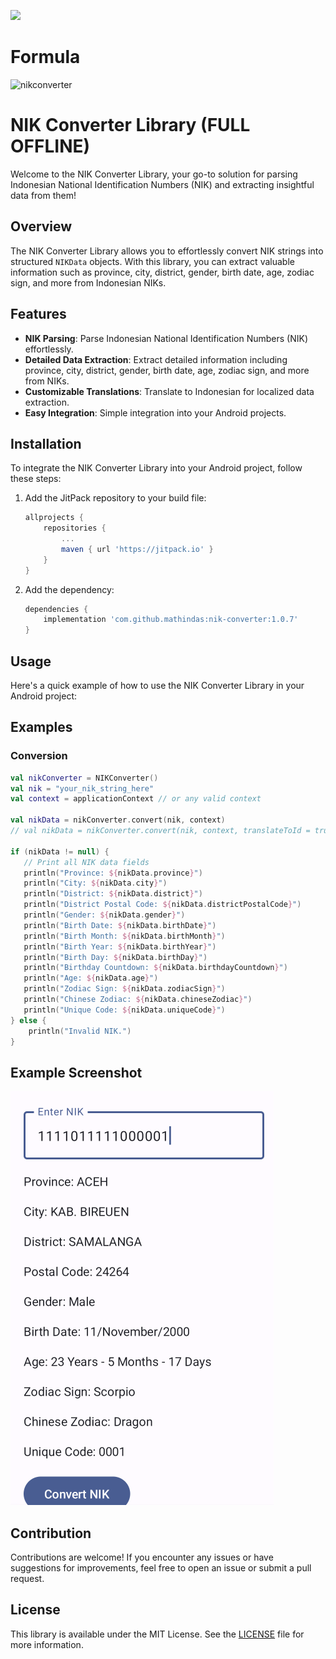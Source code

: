 [![](https://jitpack.io/v/mathindas/NIKConverter.svg)](https://jitpack.io/#mathindas/NIKConverter)

# Formula
![nikconverter](https://user-images.githubusercontent.com/41590940/202644369-3667a95b-eb71-48a5-82dc-09a1c4620a48.jpg)

# NIK Converter Library (FULL OFFLINE)

Welcome to the NIK Converter Library, your go-to solution for parsing Indonesian National Identification Numbers (NIK) and extracting insightful data from them!

## Overview

The NIK Converter Library allows you to effortlessly convert NIK strings into structured `NIKData` objects. With this library, you can extract valuable information such as province, city, district, gender, birth date, age, zodiac sign, and more from Indonesian NIKs.

## Features

- **NIK Parsing**: Parse Indonesian National Identification Numbers (NIK) effortlessly.
- **Detailed Data Extraction**: Extract detailed information including province, city, district, gender, birth date, age, zodiac sign, and more from NIKs.
- **Customizable Translations**: Translate to Indonesian for localized data extraction.
- **Easy Integration**: Simple integration into your Android projects.

## Installation

To integrate the NIK Converter Library into your Android project, follow these steps:

1. Add the JitPack repository to your build file:

    ```gradle
    allprojects {
        repositories {
            ...
            maven { url 'https://jitpack.io' }
        }
    }
    ```

2. Add the dependency:

    ```gradle
    dependencies {
        implementation 'com.github.mathindas:nik-converter:1.0.7'
    }
    ```

## Usage

Here's a quick example of how to use the NIK Converter Library in your Android project:

## Examples

### Conversion

```kotlin
val nikConverter = NIKConverter()
val nik = "your_nik_string_here"
val context = applicationContext // or any valid context

val nikData = nikConverter.convert(nik, context)
// val nikData = nikConverter.convert(nik, context, translateToId = true) // use this if you want to translate to indonesian

if (nikData != null) {
   // Print all NIK data fields
   println("Province: ${nikData.province}")
   println("City: ${nikData.city}")
   println("District: ${nikData.district}")
   println("District Postal Code: ${nikData.districtPostalCode}")
   println("Gender: ${nikData.gender}")
   println("Birth Date: ${nikData.birthDate}")
   println("Birth Month: ${nikData.birthMonth}")
   println("Birth Year: ${nikData.birthYear}")
   println("Birth Day: ${nikData.birthDay}")
   println("Birthday Countdown: ${nikData.birthdayCountdown}")
   println("Age: ${nikData.age}")
   println("Zodiac Sign: ${nikData.zodiacSign}")
   println("Chinese Zodiac: ${nikData.chineseZodiac}")
   println("Unique Code: ${nikData.uniqueCode}")
} else {
    println("Invalid NIK.")
}
```

## Example Screenshot
![ss](https://raw.githubusercontent.com/mathindas/NIKConverter/main/sample/ss.png)

## Contribution

Contributions are welcome! If you encounter any issues or have suggestions for improvements, feel free to open an issue or submit a pull request.

## License

This library is available under the MIT License. See the [LICENSE](LICENSE) file for more information.
